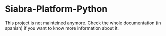 # Siabra-Platform-Python
This project is not mainteined anymore. Check the whole documentation (in spanish) if you want to know more information about it.
